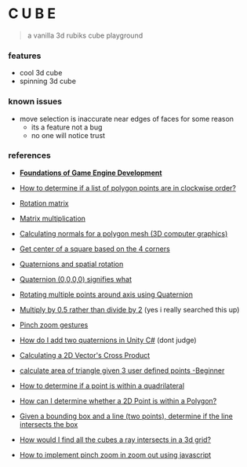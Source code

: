 # **C U B E**

> a vanilla 3d rubiks cube playground

### features

-   cool 3d cube
-   spinning 3d cube

### known issues

-   move selection is inaccurate near edges of faces for some reason
    -   its a feature not a bug
    -   no one will notice trust

### references

-   [**Foundations of Game Engine Development**](https://foundationsofgameenginedev.com/)

-   [How to determine if a list of polygon points are in clockwise order?](https://stackoverflow.com/questions/1165647/how-to-determine-if-a-list-of-polygon-points-are-in-clockwise-order)
-   [Rotation matrix](https://en.wikipedia.org/wiki/Rotation_matrix)
-   [Matrix multiplication](https://en.wikipedia.org/wiki/Matrix_multiplication)
-   [Calculating normals for a polygon mesh (3D computer graphics)](https://math.stackexchange.com/questions/599803/calculating-normals-for-a-polygon-mesh-3d-computer-graphics)
-   [Get center of a square based on the 4 corners](https://stackoverflow.com/questions/27504492/get-center-of-a-square-based-on-the-4-corners)
-   [Quaternions and spatial rotation](https://en.wikipedia.org/wiki/Quaternions_and_spatial_rotation)
-   [Quaternion (0,0,0,0) signifies what](https://stackoverflow.com/questions/41156626/quaternion-0-0-0-0-signifies-what)
-   [Rotating multiple points around axis using Quaternion](https://stackoverflow.com/questions/62974296/rotating-multiple-points-around-axis-using-quaternion)
-   [Multiply by 0.5 rather than divide by 2](https://stackoverflow.com/questions/18165047/multiply-by-0-5-rather-than-divide-by-2) (yes i really searched this up)
-   [Pinch zoom gestures](https://developer.mozilla.org/en-US/docs/Web/API/Pointer_events/Pinch_zoom_gestures)
-   [How do I add two quaternions in Unity C#](https://stackoverflow.com/questions/61704900/how-do-i-add-two-quaternions-in-unity-c-sharp) (dont judge)
-   [Calculating a 2D Vector's Cross Product](https://stackoverflow.com/questions/243945/calculating-a-2d-vectors-cross-product)
-   [calculate area of triangle given 3 user defined points -Beginner](https://stackoverflow.com/questions/14573785/calculate-area-of-triangle-given-3-user-defined-points-beginner)
-   [How to determine if a point is within a quadrilateral](https://stackoverflow.com/questions/5922027/how-to-determine-if-a-point-is-within-a-quadrilateral)
-   [How can I determine whether a 2D Point is within a Polygon?](https://stackoverflow.com/questions/217578/how-can-i-determine-whether-a-2d-point-is-within-a-polygon)
-   [Given a bounding box and a line (two points), determine if the line intersects the box](https://stackoverflow.com/questions/3235385/given-a-bounding-box-and-a-line-two-points-determine-if-the-line-intersects-t)
-   [How would I find all the cubes a ray intersects in a 3d grid?](https://stackoverflow.com/questions/4563879/how-would-i-find-all-the-cubes-a-ray-intersects-in-a-3d-grid)
-   [How to implement pinch zoom in zoom out using javascript](https://stackoverflow.com/questions/74010960/how-to-implement-pinch-zoom-in-zoom-out-using-javascript)
